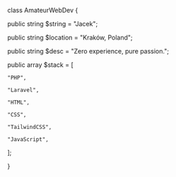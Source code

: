 class AmateurWebDev {

  public string $string = "Jacek";
  
  public string $location = "Kraków, Poland";
  
  public string $desc = "Zero experience, pure passion.";
  
  public array $stack = [
  
    "PHP",
    
    "Laravel",
    
    "HTML",
    
    "CSS",
    
    "TailwindCSS",
    
    "JavaScript",
    
  ];
  
}
